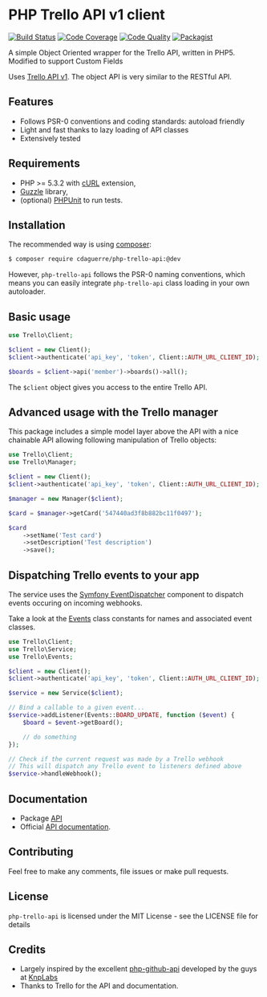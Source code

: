 PHP Trello API v1 client
========================

[![Build Status](https://img.shields.io/travis/cdaguerre/php-trello-api.svg?branch=master&style=flat-square)](https://travis-ci.org/cdaguerre/php-trello-api) 
[![Code Coverage](https://img.shields.io/scrutinizer/coverage/g/cdaguerre/php-trello-api/master.svg?style=flat-square)](https://scrutinizer-ci.com/g/cdaguerre/php-trello-api/?branch=master)
[![Code Quality](https://img.shields.io/scrutinizer/g/cdaguerre/php-trello-api.svg?style=flat-square)](https://scrutinizer-ci.com/g/cdaguerre/php-trello-api/)
[![Packagist](https://img.shields.io/packagist/dt/cdaguerre/php-trello-api.svg?style=flat-square)](https://packagist.org/packages/cdaguerre/php-trello-api)

A simple Object Oriented wrapper for the Trello API, written in PHP5. Modified to support Custom Fields

Uses [Trello API v1](https://trello.com/docs/index.html). The object API is very similar to the RESTful API.

## Features

* Follows PSR-0 conventions and coding standards: autoload friendly
* Light and fast thanks to lazy loading of API classes
* Extensively tested

## Requirements

* PHP >= 5.3.2 with [cURL](http://php.net/manual/en/book.curl.php) extension,
* [Guzzle](https://github.com/guzzle/guzzle) library,
* (optional) [PHPUnit](https://phpunit.de) to run tests.

## Installation

The recommended way is using [composer](http://getcomposer.org):

```bash
$ composer require cdaguerre/php-trello-api:@dev
```
However, `php-trello-api` follows the PSR-0 naming conventions, which means you can easily integrate `php-trello-api` class loading in your own autoloader.

## Basic usage

```php
use Trello\Client;

$client = new Client();
$client->authenticate('api_key', 'token', Client::AUTH_URL_CLIENT_ID);

$boards = $client->api('member')->boards()->all();
```

The `$client` object gives you access to the entire Trello API.

## Advanced usage with the Trello manager

This package includes a simple model layer above the API with a nice chainable API allowing following manipulation of Trello objects:

```php
use Trello\Client;
use Trello\Manager;

$client = new Client();
$client->authenticate('api_key', 'token', Client::AUTH_URL_CLIENT_ID);

$manager = new Manager($client);

$card = $manager->getCard('547440ad3f8b882bc11f0497');

$card
    ->setName('Test card')
    ->setDescription('Test description')
    ->save();
```

## Dispatching Trello events to your app

The service uses the [Symfony EventDispatcher](https://github.com/symfony/EventDispatcher) component to dispatch events occuring on incoming webhooks.

Take a look at the [Events](https://github.com/cdaguerre/php-trello-api/blob/master/lib/Trello/Events.php) class constants for names and associated event classes.

```php
use Trello\Client;
use Trello\Service;
use Trello\Events;

$client = new Client();
$client->authenticate('api_key', 'token', Client::AUTH_URL_CLIENT_ID);

$service = new Service($client);

// Bind a callable to a given event...
$service->addListener(Events::BOARD_UPDATE, function ($event) {
    $board = $event->getBoard();

    // do something
});

// Check if the current request was made by a Trello webhook
// This will dispatch any Trello event to listeners defined above
$service->handleWebhook();
```

## Documentation
* Package [API](docs/Api/Index.md)
* Official [API documentation](https://trello.com/docs/index.html).

## Contributing

Feel free to make any comments, file issues or make pull requests.

## License

`php-trello-api` is licensed under the MIT License - see the LICENSE file for details

## Credits

- Largely inspired by the excellent [php-github-api](https://github.com/KnpLabs/php-github-api) developed by the guys at [KnpLabs](http://knplabs.fr)
- Thanks to Trello for the API and documentation.
